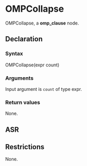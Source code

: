 <!-- This is an automatically generated file. Do not edit it manually. -->

# OMPCollapse

OMPCollapse, a **omp_clause** node.

## Declaration

### Syntax

OMPCollapse(expr count)

### Arguments
Input argument is `count` of type expr.

### Return values

None.

## ASR

<!-- Generate ASR using pickle. -->

## Restrictions

<!-- Generated from asr_verify.cpp. -->
None.